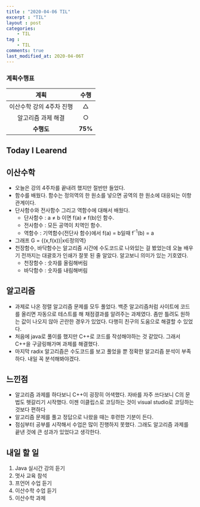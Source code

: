```yaml
---
title : "2020-04-06 TIL"
excerpt : "TIL"
layout : post
categories:
    - TIL
tag :
    - TIL
comments: true
last_modified_at: 2020-04-06T
---
```

### 계획수행표

|계획|수행|
|:-:|:-:|
|이산수학 강의 4주차 진행|△|
|알고리즘 과제 해결|○|
| **수행도** |**75%**|

## Today I Learend  
## 이산수학
* 오늘은 강의 4주차를 끝내려 했지만 절반만 들었다.
* 함수를 배웠다. 함수는 정의역의 한 원소를 넣으면 공역의 한 원소에 대응되는 이항 관계이다.
* 단사함수와 전사함수 그리고 역함수에 대해서 배웠다.
    * 단사함수 :  a ≠ b 이면 f(a) ≠ f(b)인 함수.
    * 전사함수 : 모든 공역이 치역인 함수.
    * 역함수 : 기역함수(전단사 함수)에서 f(a) = b일때 f<sup>-1</sup>(b) = a
* 그래프 G = {(x,f(x))|x∈정의역}
* 천장함수, 바닥함수는 알고리즘 시간에 수도코드로 나와있는 걸 봤었는데 오늘 배우기 전까지는 대괄호가 인쇄가 잘못 된 줄 알았다. 알고보니 의미가 있는 기호였다. 
    * 천장함수 : 숫자를 올림해버림
    * 바닥함수 : 숫자를 내림해버림


## 알고리즘
* 과제로 나온 정렬 알고리즘 문제를 모두 풀었다. 백준 알고리즘처럼 사이트에 코드를 올리면 자동으로 테스트를 해 채점결과를 알려주는 과제였다. 좀만 틀려도 원하는 값이 나오지 않아 곤란한 경우가 있었다. 다행히 친구의 도움으로 해결할 수 있었다.
* 처음에 java로 풀이를 했지만 C++로 코드를 작성해야하는 것 같았다. 그래서 C++을 구글링해가며 과제를 해결했다.
* 마지막 radix 알고리즘은 수도코드를 보고 풀었을 뿐 정확한 알고리즘 분석이 부족하다. 내일 꼭 분석해봐야겠다.




## 느낀점
* 알고리즘 과제를 하다보니 C++이 굉장히 어색했다. 자바를 자주 쓰다보니 C의 문법도 헷갈리기 시작했다. 이젠 이클립스로 코딩하는 것이 visual studio로 코딩하는 것보다 편하다
* 알고리즘 문제를 풀고 정답으로 나왔을 때는 후련한 기분이 든다.
* 점심부터 공부를 시작해서 수업은 많이 진행하지 못했다. 그래도 알고리즘 과제를 끝낸 것에 큰 성과가 있었다고 생각한다.

## 내일 할 일
1. Java 실시간 강의 듣기
2. 멋사 교육 참석
3. 프언어 수업 듣기
4. 이산수학 수업 듣기
5. 이산수학 과제

